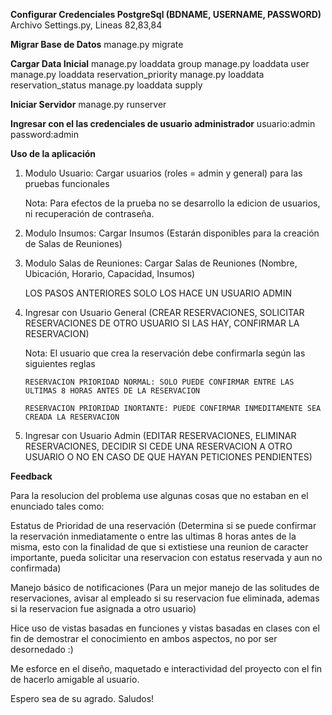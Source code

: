 **Configurar Credenciales PostgreSql (BDNAME, USERNAME, PASSWORD)**
 	Archivo Settings.py, Lineas 82,83,84

**Migrar Base de Datos**
 	manage.py migrate

**Cargar Data Inicial**
 	manage.py loaddata group
	 manage.py loaddata user
 	manage.py loaddata reservation_priority
 	manage.py loaddata reservation_status
 	manage.py loaddata supply

**Iniciar Servidor**
 	manage.py runserver

**Ingresar con el las credenciales de usuario administrador**
 	usuario:admin
 	password:admin

**Uso de la aplicación** 
 
 1. Modulo Usuario: Cargar usuarios (roles = admin y general) para las pruebas funcionales
 
	Nota: Para efectos de la prueba no se desarrollo la edicion de usuarios, ni recuperación de contraseña.

 2. Modulo Insumos: Cargar Insumos (Estarán disponibles para la creación de Salas de Reuniones)
 
 3. Modulo Salas de Reuniones: Cargar Salas de Reuniones (Nombre, Ubicación, Horario, Capacidad, Insumos)

	LOS PASOS ANTERIORES SOLO LOS HACE UN USUARIO ADMIN

 4. Ingresar con Usuario General (CREAR RESERVACIONES, SOLICITAR RESERVACIONES DE OTRO USUARIO SI LAS HAY, CONFIRMAR LA RESERVACION)
 
	Nota: El usuario que crea la reservación debe confirmarla según las siguientes reglas
	
		RESERVACION PRIORIDAD NORMAL: SOLO PUEDE CONFIRMAR ENTRE LAS ULTIMAS 8 HORAS ANTES DE LA RESERVACION
		
		RESERVACION PRIORIDAD INORTANTE: PUEDE CONFIRMAR INMEDITAMENTE SEA CREADA LA RESERVACION
 

 5. Ingresar con Usuario Admin (EDITAR RESERVACIONES, ELIMINAR RESERVACIONES, DECIDIR SI CEDE UNA RESERVACION A OTRO USUARIO O NO EN CASO DE QUE HAYAN PETICIONES PENDIENTES)

 
**Feedback**

 Para la resolucion del problema use algunas cosas que no estaban en el enunciado tales como:
 
 Estatus de Prioridad de una reservación (Determina si se puede confirmar la reservación inmediatamente o entre las ultimas 8 horas antes de la misma, esto con la finalidad de que si extistiese una reunion de caracter importante, pueda solicitar una reservacion con estatus reservada y aun no confirmada)
	
 Manejo básico de notificaciones (Para un mejor manejo de las solitudes de reservaciones, avisar al empleado si su reservacion fue eliminada, ademas si la reservacion fue asignada a otro usuario)
 
 Hice uso de vistas basadas en funciones y vistas basadas en clases con el fin de demostrar el conocimiento en ambos aspectos, no por ser desornedado :)
 
 Me esforce en el diseño, maquetado e interactividad del proyecto con el fin de hacerlo amigable al usuario.
 
 Espero sea de su agrado. Saludos!
